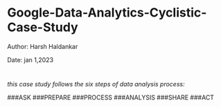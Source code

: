 # Google-Data-Analytics-Cyclistic-Case-Study
Author: Harsh Haldankar

Date: jan 1,2023

#

_this case study follows the six steps of data analysis process:_

###ASK
###PREPARE
###PROCESS
###ANALYSIS
###SHARE
###ACT
